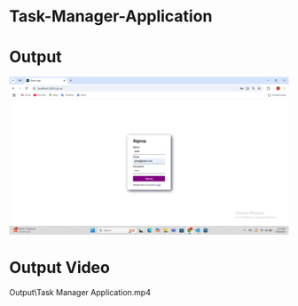 # Task-Manager-Application

# Output 

![alt text](Output/signup.png)

# Output Video
Output\Task Manager Application.mp4